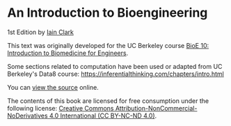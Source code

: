 # An Introduction to Bioengineering

1st Edition by [Iain Clark](https://bioeng.berkeley.edu/faculty/iain-clark)

This text was originally developed for the UC Berkeley course [BioE 10: Introduction to Biomedicine for Engineers][bioe10].

Some sections related to computation have been used or adapted from UC Berkeley's Data8 course: https://inferentialthinking.com/chapters/intro.html

You can [view the source][source] online.

[bioe10]: https://github.com/bioe10/textbook
[ghpages]: https://github.com/bioe10/textbook/tree/gh-pages
[source]: https://github.com/bioe10/textbook

The contents of this book are licensed for free consumption under the following license:
[Creative Commons Attribution-NonCommercial-NoDerivatives 4.0 International (CC BY-NC-ND 4.0)](https://creativecommons.org/licenses/by-nc-nd/4.0/).
